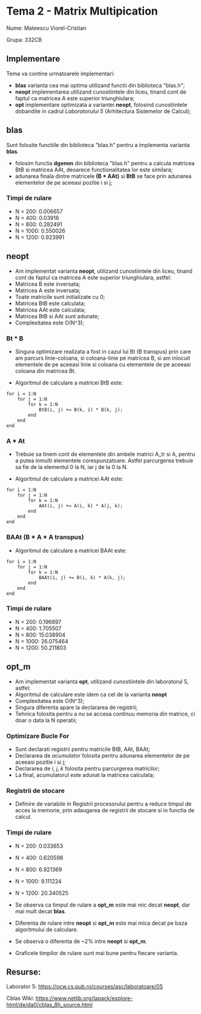 # Tema 2 - Matrix Multipication
Nume: Mateescu Viorel-Cristian

Grupa: 332CB

## **Implementare**
Tema va contine urmatoarele implementari:

- **blas** varianta cea mai optima utilizand functii din biblioteca "blas.h";
- **neopt** implementarea utilizand cunostiintele din liceu, tinand cont de faptul ca matricea A este superior triunghiulara;
- **opt** implementare optimizata a variantei **neopt**, folosind cunostiintele dobandite in cadrul _Laboratorului 5_ (Arhitectura Sistemelor de Calcul);

## **blas**
Sunt folosite functiile din biblioteca "blas.h" pentru a implementa varianta **blas**.
* folosim functia **dgemm** din biblioteca "blas.h" pentru a calcula matricea BtB si matricea AAt, deoarece functionalitatea lor este similara;
* adunarea finala dintre matricele **(B * AAt)** si **BtB** se face prin adunarea elementelor de pe aceeasi pozitie i si j;

### Timpi de rulare
* N = 200: 0.006657
* N = 400: 0.03916
* N = 800: 0.282491
* N = 1000: 0.550026
* N = 1200: 0.923991

## **neopt**
* Am implementat varianta **neopt**, utilizand cunostiintele din liceu, tinand cont de faptul ca matricea A este superior triunghiulara, astfel:
* Matricea B este inversata;
* Matricea A este inversata;
* Toate matricile sunt initializate cu 0;
* Matricea BtB este calculata;
* Matricea AAt este calculata;
* Matricea BtB si AAt sunt adunate;
* Complexitatea este O(N^3);

### Bt * B

* Singura optimizare realizata a fost in cazul lui Bt (B transpus) prin care am parcurs linie-coloana, si coloana-linie pe matricea B, si am inlocuit elementele de pe aceeasi linie si coloana cu elementele de pe aceeasi coloana din matricea Bt.

* Algoritmul de calculare a matricei BtB este:

```
for i = 1:N
	for j = 1:N
		for k = 1:N
			BtB(i, j) += B(k, i) * B(k, j);
		end
	end
end
```

### A * At

* Trebuie sa tinem cont de elementele din ambele matrici A_tr si A, pentru a putea inmulti elementele corespunzatoare. Astfel parcurgerea trebuie sa fie de la elementul 0 la N, iar j de la 0 la N.

* Algoritmul de calculare a matricei AAt este:

```
for i = 1:N
	for j = 1:N
		for k = 1:N
			AAt(i, j) += A(i, k) * A(j, k);
		end
	end
end
```

### BAAt (B * A * A transpus)

* Algoritmul de calculare a matricei BAAt este:

```
for i = 1:N
	for j = 1:N
		for k = 1:N
			BAAt(i, j) += B(i, k) * A(k, j);
		end
	end
end
```

### Timpi de rulare
* N = 200: 0.196897
* N = 400: 1.705507
* N = 800: 15.038904
* N = 1000: 26.075464
* N = 1200: 50.211803

## **opt_m**
* Am implementat varianta **opt**, utilizand cunostiintele din laboratorul 5, astfel:
* Algoritmul de calculare este idem ca cel de la varianta **neopt**
* Complexitatea este O(N^3);
* Singura diferenta apare la declararea de registrii;
* Tehnica folosita pentru a nu se accesa continuu memoria din matrice, ci doar o data la N operatii;

### Optimizare Bucle For
* Sunt declarati registrii pentru matricile BtB, AAt, BAAt;
* Declararea de _acumulator_ folosita pentru adunarea elementelor de pe aceeasi pozitie i si j;
* Declararea de _i_, _j_, _k_ folosita pentru parcurgerea matricilor;
* La final, acumulatorul este adunat la matricea calculata;

### Registrii de stocare
* Definire de variabile in Registrii procesorului pentru a reduce timpul de acces la memorie, prin adaugarea de registrii de stocare si in functia de calcul.

### Timpi de rulare
* N = 200: 0.033653
* N = 400: 0.620598
* N = 800: 6.921369
* N = 1000: 9.111224
* N = 1200: 20.340525

* Se observa ca timpul de rulare a **opt_m** este mai mic decat **neopt**, dar mai mult decat **blas**.
* Diferenta de rulare intre **neopt** si **opt_m** este mai mica decat pe baza algoritmului de calculare.
* Se observa o diferenta de ~2% intre **neopt** si **opt_m**.
* Graficele timpilor de rulare sunt mai bune pentru fiecare varianta.

## Resurse:
Laborator 5: https://ocw.cs.pub.ro/courses/asc/laboratoare/05

Cblas Wiki: https://www.netlib.org/lapack/explore-html/de/da0/cblas_8h_source.html
